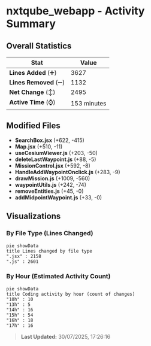 # nxtqube_webapp - Activity Summary 

## Overall Statistics

| Stat                   | Value                                                             |
| ---------------------- | ----------------------------------------------------------------- |
| **Lines Added** (➕)   | 3627                                          |
| **Lines Removed** (➖) | 1132                                        |
| **Net Change** (↕)    | 2495                |
| **Active Time** (⌚)   | 153 minutes |


## Modified Files
- **SearchBox.jsx** (+622, -415)
- **Map.jsx** (+510, -11)
- **useCesiumViewer.js** (+203, -50)
- **deleteLastWaypoint.js** (+88, -5)
- **MissionControl.jsx** (+592, -8)
- **HandleAddWaypointOnclick.js** (+283, -9)
- **drawMission.js** (+1009, -560)
- **waypointUtils.js** (+242, -74)
- **removeEntities.js** (+45, -0)
- **addMidpointWaypoint.js** (+33, -0)

## Visualizations

### By File Type (Lines Changed)

```mermaid
pie showData
title Lines changed by file type
".jsx" : 2158
".js" : 2601
```

### By Hour (Estimated Activity Count)

```mermaid
pie showData
title Coding activity by hour (count of changes)
"10h" : 10
"13h" : 5
"14h" : 16
"15h" : 54
"16h" : 18
"17h" : 16
```


> **Last Updated:** 30/07/2025, 17:26:16